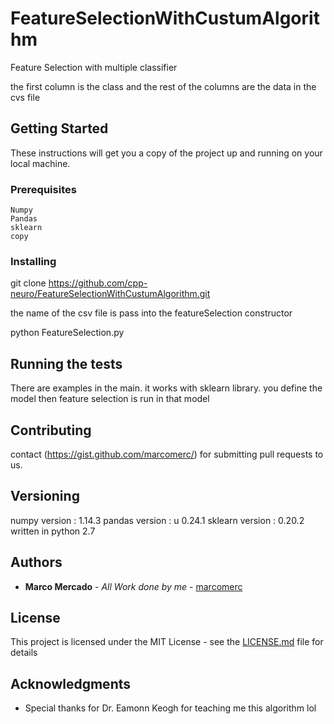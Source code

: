 # FeatureSelectionWithCustumAlgorithm

Feature Selection with multiple classifier

the first column is the class and  the rest of the columns are the data in the cvs file
## Getting Started

These instructions will get you a copy of the project up and running on your local machine.

### Prerequisites


```
Numpy
Pandas 
sklearn
copy

```

### Installing

git clone  https://github.com/cpp-neuro/FeatureSelectionWithCustumAlgorithm.git

the name of the csv file is pass into the featureSelection constructor


python FeatureSelection.py


## Running the tests

There are examples in the main.
it works with sklearn library. you define the model then feature selection is run in that model

## Contributing

contact (https://gist.github.com/marcomerc/) for submitting pull requests to us.

## Versioning

numpy    version : 1.14.3
pandas   version : u 0.24.1
sklearn  version : 0.20.2
written in python 2.7
## Authors

* **Marco Mercado** - *All Work done by me* - [marcomerc](https://github.com/marcocmerc)


## License

This project is licensed under the MIT License - see the [LICENSE.md](LICENSE.md) file for details

## Acknowledgments

* Special thanks for Dr. Eamonn Keogh for teaching me this algorithm lol
